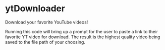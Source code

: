 # ytDownloader
 Download your favorite YouTube videos!

Running this code will bring up a prompt for the user to paste a link to their favorite YT video for download. The result is the highest quality video being saved to the file path of your choosing.

